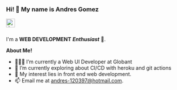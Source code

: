 

### Hi! 👋 My name is Andres Gomez

<a href="https://www.linkedin.com/in/jaskirat-singh-009348178">
  <img align="left" alt="Jaskirat's LinkedIn" width="24px" src="https://cdn.jsdelivr.net/npm/simple-icons@v3/icons/linkedin.svg" />
</a>

<br />
<br />

I'm a **WEB DEVELOPMENT** ***Enthusiast*** 🚀.

**About Me!**

- 👨🏽‍💻 I’m currently a Web UI Developer at Globant
- 🌱 I’m currently exploring about CI/CD with heroku and git actions
- 🤔 My interest lies in front end web development.
- 📫 Email me at [andres-120397@hotmail.com](mailto:andres-120397@hotmail.com).
